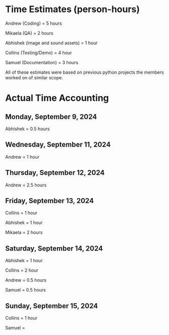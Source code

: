 # Time Estimates (person-hours)

Andrew (Coding) = 5 hours

Mikaela (QA) = 2 hours

Abhishek (image and sound assets) = 1 hour

Collins (Testing/Demo) = 4 hour

Samuel (Documentation) = 3 hours

All of these estimates were based on previous python projects the members worked on of similar scope.

# Actual Time Accounting

## Monday, September 9, 2024

Abhishek = 0.5 hours

## Wednesday, September 11, 2024

Andrew = 1 hour

## Thursday, September 12, 2024

Andrew = 2.5 hours

## Friday, September 13, 2024

Collins = 1 hour

Abhishek = 1 hour

Mikaela = 2 hours

## Saturday, September 14, 2024

Abhishek = 1 hour

Collins = 2 hour

Andrew = 0.5 hours

Samuel = 0.5 hours

## Sunday, September 15, 2024

Collins = 1 hour

Samuel = 
